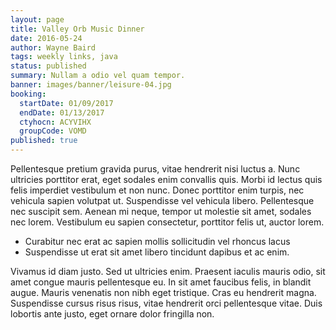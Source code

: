 ```yaml
---
layout: page
title: Valley Orb Music Dinner
date: 2016-05-24
author: Wayne Baird
tags: weekly links, java
status: published
summary: Nullam a odio vel quam tempor.
banner: images/banner/leisure-04.jpg
booking:
  startDate: 01/09/2017
  endDate: 01/13/2017
  ctyhocn: ACYVIHX
  groupCode: VOMD
published: true
---
```

Pellentesque pretium gravida purus, vitae hendrerit nisi luctus a. Nunc ultricies porttitor erat, eget sodales enim convallis quis. Morbi id lectus quis felis imperdiet vestibulum et non nunc. Donec porttitor enim turpis, nec vehicula sapien volutpat ut. Suspendisse vel vehicula libero. Pellentesque nec suscipit sem. Aenean mi neque, tempor ut molestie sit amet, sodales nec lorem. Vestibulum eu sapien consectetur, porttitor felis ut, auctor lorem.

* Curabitur nec erat ac sapien mollis sollicitudin vel rhoncus lacus
* Suspendisse ut erat sit amet libero tincidunt dapibus et ac enim.

Vivamus id diam justo. Sed ut ultricies enim. Praesent iaculis mauris odio, sit amet congue mauris pellentesque eu. In sit amet faucibus felis, in blandit augue. Mauris venenatis non nibh eget tristique. Cras eu hendrerit magna. Suspendisse cursus risus risus, vitae hendrerit orci pellentesque vitae. Duis lobortis ante justo, eget ornare dolor fringilla non.
